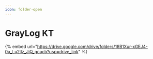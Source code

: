 ```yaml
---
icon: folder-open
---
```


# GrayLog KT



{% embed url="https://drive.google.com/drive/folders/18B1Xur-xGEJ4-0a_Lu2lIz_JiQ_gcacb?usp=drive_link" %}
